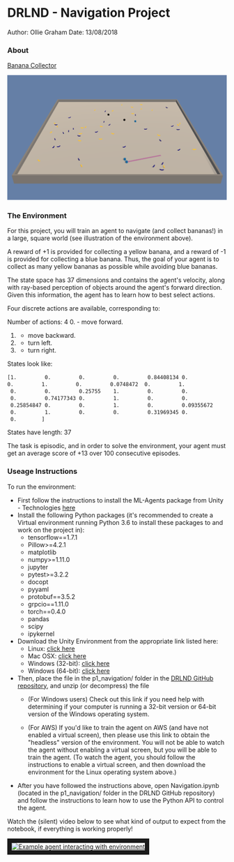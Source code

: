 # DRLND - Navigation Project

Author: Ollie Graham
Date: 13/08/2018

### About

[Banana Collector](https://github.com/Unity-Technologies/ml-agents/blob/master/docs/Learning-Environment-Examples.md#banana-collector)

![Banana Env](images/banana-env.png)

### The Environment
For this project, you will train an agent to navigate (and collect bananas!) in a large, square world (see illustration of the environment above).

A reward of +1 is provided for collecting a yellow banana, and a reward of -1 is provided for collecting a blue banana. Thus, the goal of your agent is to collect as many yellow bananas as possible while avoiding blue bananas.

The state space has 37 dimensions and contains the agent's velocity, along with ray-based perception of objects around the agent's forward direction. Given this information, the agent has to learn how to best select actions.

Four discrete actions are available, corresponding to:

Number of actions: 4
0. - move forward.
1. - move backward.
2. - turn left.
3. - turn right.

States look like:
```
[1.         0.         0.         0.         0.84408134 0.
0.         1.         0.         0.0748472  0.         1.
 0.         0.         0.25755    1.         0.         0.
 0.         0.74177343 0.         1.         0.         0.
 0.25854847 0.         0.         1.         0.         0.09355672
 0.         1.         0.         0.         0.31969345 0.
 0.        ]
 ```

States have length: 37

The task is episodic, and in order to solve the environment, your agent must get an average score of +13 over 100 consecutive episodes.

### Useage Instructions

To run the environment:

* First follow the instructions to install the ML-Agents package from Unity - Technologies [here](https://github.com/Unity-Technologies/ml-agents/blob/master/docs/Installation.md)
* Install the following Python packages (it's recommended to create a Virtual environment running Python 3.6 to install these packages to and work on the project in):
    * tensorflow==1.7.1
    * Pillow>=4.2.1
    * matplotlib
    * numpy>=1.11.0
    * jupyter
    * pytest>=3.2.2
    * docopt
    * pyyaml
    * protobuf==3.5.2
    * grpcio==1.11.0
    * torch==0.4.0
    * pandas
    * scipy
    * ipykernel
* Download the Unity Environment from the appropriate link listed here:
    * Linux: [click here](https://s3-us-west-1.amazonaws.com/udacity-drlnd/P1/Banana/Banana_Linux.zip)
    * Mac OSX: [click here](https://s3-us-west-1.amazonaws.com/udacity-drlnd/P1/Banana/Banana.app.zip)
    * Windows (32-bit): [click here](https://s3-us-west-1.amazonaws.com/udacity-drlnd/P1/Banana/Banana_Windows_x86.zip)
    * Windows (64-bit): [click here](https://s3-us-west-1.amazonaws.com/udacity-drlnd/P1/Banana/Banana_Windows_x86_64.zip)
* Then, place the file in the p1_navigation/ folder in the [DRLND GitHub repository](https://github.com/udacity/deep-reinforcement-learning#dependencies), and unzip (or decompress) the file
    * (For Windows users) Check out this link if you need help with determining if your computer is running a 32-bit version or 64-bit version of the Windows operating system.

    * (For AWS) If you'd like to train the agent on AWS (and have not enabled a virtual screen), then please use this link to obtain the "headless" version of the environment. You will not be able to watch the agent without enabling a virtual screen, but you will be able to train the agent. (To watch the agent, you should follow the instructions to enable a virtual screen, and then download the environment for the Linux operating system above.)
* After you have followed the instructions above, open Navigation.ipynb (located in the p1_navigation/ folder in the DRLND GitHub repository) and follow the instructions to learn how to use the Python API to control the agent.

Watch the (silent) video below to see what kind of output to expect from the notebook, if everything is working properly!

<a href="http://www.youtube.com/watch?feature=player_embedded&v=ltz2GhFv04A
" target="_blank"><img src="http://img.youtube.com/vi/YOUTUBE_VIDEO_ID_HERE/0.jpg"
alt="Example agent interacting with environment" width="240" height="180" border="10" /></a>



